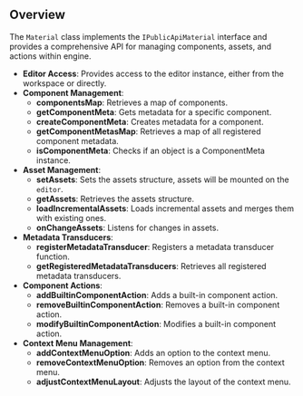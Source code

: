 ## Overview

The `Material` class implements the `IPublicApiMaterial` interface and provides a comprehensive API for managing components, assets, and actions within engine.

* **Editor Access**: Provides access to the editor instance, either from the workspace or directly.
* **Component Management**:
  * **componentsMap**: Retrieves a map of components.
  * **getComponentMeta**: Gets metadata for a specific component.
  * **createComponentMeta**: Creates metadata for a component.
  * **getComponentMetasMap**: Retrieves a map of all registered component metadata.
  * **isComponentMeta**: Checks if an object is a ComponentMeta instance.
* **Asset Management**:
  * **setAssets**: Sets the assets structure, assets will be mounted on the `editor`.
  * **getAssets**: Retrieves the assets structure.
  * **loadIncrementalAssets**: Loads incremental assets and merges them with existing ones.
  * **onChangeAssets**: Listens for changes in assets.
* **Metadata Transducers**:
  * **registerMetadataTransducer**: Registers a metadata transducer function.
  * **getRegisteredMetadataTransducers**: Retrieves all registered metadata transducers.
* **Component Actions**:
  * **addBuiltinComponentAction**: Adds a built-in component action.
  * **removeBuiltinComponentAction**: Removes a built-in component action.
  * **modifyBuiltinComponentAction**: Modifies a built-in component action.
* **Context Menu Management**:
  * **addContextMenuOption**: Adds an option to the context menu.
  * **removeContextMenuOption**: Removes an option from the context menu.
  * **adjustContextMenuLayout**: Adjusts the layout of the context menu.

